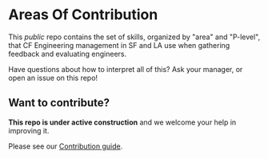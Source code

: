 # Areas Of Contribution

This *public* repo contains the set of skills, organized by "area" and "P-level", that CF Engineering management in SF and LA use when gathering feedback and evaluating engineers.

Have questions about how to interpret all of this?  Ask your manager, or open an issue on this repo!

## Want to contribute?
**This repo is under active construction** and we welcome your help in improving
it.

Please see our [Contribution guide](CONTRIBUTING.md).

